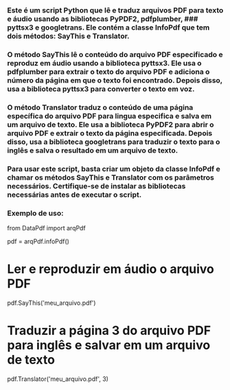 ### Este é um script Python que lê e traduz arquivos PDF para texto e áudio usando as bibliotecas PyPDF2, pdfplumber, ### pyttsx3 e googletrans. Ele contém a classe InfoPdf que tem dois métodos: SayThis e Translator.

### O método SayThis lê o conteúdo do arquivo PDF especificado e reproduz em áudio usando a biblioteca pyttsx3. Ele usa o pdfplumber para extrair o texto do arquivo PDF e adiciona o número da página em que o texto foi encontrado. Depois disso, usa a biblioteca pyttsx3 para converter o texto em voz.

### O método Translator traduz o conteúdo de uma página específica do arquivo PDF para lingua especifica e salva em um arquivo de texto. Ele usa a biblioteca PyPDF2 para abrir o arquivo PDF e extrair o texto da página especificada. Depois disso, usa a biblioteca googletrans para traduzir o texto para o inglês e salva o resultado em um arquivo de texto.

### Para usar este script, basta criar um objeto da classe InfoPdf e chamar os métodos SayThis e Translator com os parâmetros necessários. Certifique-se de instalar as bibliotecas necessárias antes de executar o script.

### Exemplo de uso:

from DataPdf import arqPdf

pdf = arqPdf.infoPdf()

# Ler e reproduzir em áudio o arquivo PDF

pdf.SayThis('meu_arquivo.pdf')

# Traduzir a página 3 do arquivo PDF para inglês e salvar em um arquivo de texto

pdf.Translator('meu_arquivo.pdf', 3)
